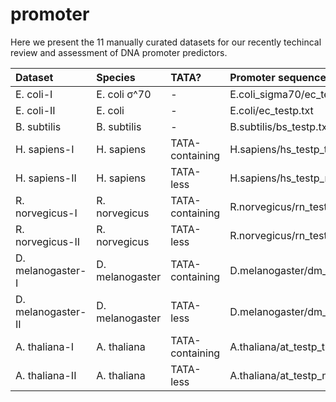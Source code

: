 # promoter

Here we present the 11 manually curated datasets for our recently techincal review and assessment of DNA promoter predictors.

| Dataset   | Species   |TATA?|Promoter sequence file (i.e., positive)|Non-promoter sequence file (i.e., negative)|
|:----------|:----------|:----|:--------------------------------------|:------------------------------------------|
|E. coli-I|E. coli σ^70|-|E.coli_sigma70/ec_testp_sigma70.txt|E.coli_sigma70/ec_testn_sigma70.txt|
|E. coli-II|E. coli|-|E.coli/ec_testp.txt|E.coli/ec_testn_sigma70.txt|
|B. subtilis|B. subtilis|-|B.subtilis/bs_testp.txt|B.subtilis/bs_testn.txt|
|H. sapiens-I|H. sapiens|TATA-containing|H.sapiens/hs_testp_tata_251(300;1001).txt|H.sapiens/hs_testn_tata_251(300;1001).txt|
|H. sapiens-II|H. sapiens|TATA-less|H.sapiens/hs_testp_nontata_251(300;1001).txt|H.sapiens/hs_testn_nontata_251(300;1001).txt|
|R. norvegicus-I|R. norvegicus|TATA-containing|R.norvegicus/rn_testp_tata_300(1001).txt|R.norvegicus/rn_testn_tata_300(1001).txt|
|R. norvegicus-II|R. norvegicus|TATA-less|R.norvegicus/rn_testp_nontata_300(1001).txt|R.norvegicus/rn_testn_nontata_300(1001).txt|
|D. melanogaster-I|D. melanogaster|TATA-containing|D.melanogaster/dm_testp_tata_300(1001).txt|D.melanogaster/dm_testn_tata_300(1001).txt|
|D. melanogaster-II|D. melanogaster|TATA-less|D.melanogaster/dm_testp_nontata_300(1001).txt|D.melanogaster/dm_testn_nontata_300(1001).txt|
|A. thaliana-I|A. thaliana|TATA-containing|A.thaliana/at_testp_tata_251(300;1001).txt|A.thaliana/dm_testn_tata_251(300;1001).txt|
|A. thaliana-II|A. thaliana|TATA-less|A.thaliana/at_testp_nontata_251(300;1001).txt|A.thaliana/dm_testn_nontata_251(300;1001).txt|



